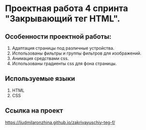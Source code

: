 # Проектная работа 4 спринта "Закрывающий тег HTML".
## Особенности проектной работы:
1. Адаптация страницы под различные устройства.
2. Использованы фильтры и группы фильтров для изображений.
3. Анимация средствами css.
4. Использованы градиенты css для фона страницы.
## Используемые языки
1. HTML
2. CSS
## Ссылка на проект
https://liudmilaronzhina.github.io/zakrivayuschiy-teg-f/

